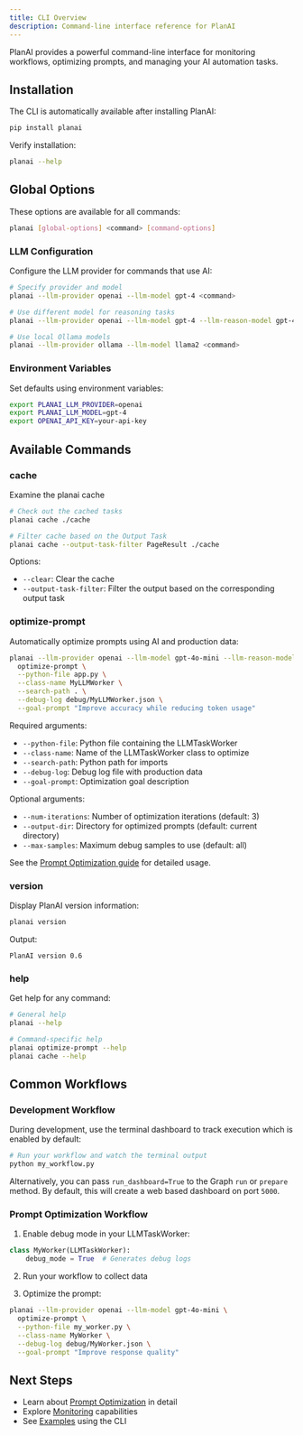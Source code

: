 ```yaml
---
title: CLI Overview
description: Command-line interface reference for PlanAI
---
```


PlanAI provides a powerful command-line interface for monitoring workflows, optimizing prompts, and managing your AI automation tasks.

## Installation

The CLI is automatically available after installing PlanAI:

```bash
pip install planai
```

Verify installation:

```bash
planai --help
```

## Global Options

These options are available for all commands:

```bash
planai [global-options] <command> [command-options]
```

### LLM Configuration

Configure the LLM provider for commands that use AI:

```bash
# Specify provider and model
planai --llm-provider openai --llm-model gpt-4 <command>

# Use different model for reasoning tasks
planai --llm-provider openai --llm-model gpt-4 --llm-reason-model gpt-4 <command>

# Use local Ollama models
planai --llm-provider ollama --llm-model llama2 <command>
```

### Environment Variables

Set defaults using environment variables:

```bash
export PLANAI_LLM_PROVIDER=openai
export PLANAI_LLM_MODEL=gpt-4
export OPENAI_API_KEY=your-api-key
```

## Available Commands

### cache

Examine the planai cache

```bash
# Check out the cached tasks
planai cache ./cache

# Filter cache based on the Output Task
planai cache --output-task-filter PageResult ./cache
```

Options:
- `--clear`: Clear the cache
- `--output-task-filter`: Filter the output based on the corresponding output task

### optimize-prompt

Automatically optimize prompts using AI and production data:

```bash
planai --llm-provider openai --llm-model gpt-4o-mini --llm-reason-model gpt-4 \
  optimize-prompt \
  --python-file app.py \
  --class-name MyLLMWorker \
  --search-path . \
  --debug-log debug/MyLLMWorker.json \
  --goal-prompt "Improve accuracy while reducing token usage"
```

Required arguments:
- `--python-file`: Python file containing the LLMTaskWorker
- `--class-name`: Name of the LLMTaskWorker class to optimize
- `--search-path`: Python path for imports
- `--debug-log`: Debug log file with production data
- `--goal-prompt`: Optimization goal description

Optional arguments:
- `--num-iterations`: Number of optimization iterations (default: 3)
- `--output-dir`: Directory for optimized prompts (default: current directory)
- `--max-samples`: Maximum debug samples to use (default: all)

See the [Prompt Optimization guide](/cli/prompt-optimization/) for detailed usage.

### version

Display PlanAI version information:

```bash
planai version
```

Output:
```
PlanAI version 0.6
```

### help

Get help for any command:

```bash
# General help
planai --help

# Command-specific help
planai optimize-prompt --help
planai cache --help
```

## Common Workflows

### Development Workflow

During development, use the terminal dashboard to track execution which is enabled by default:

```bash
# Run your workflow and watch the terminal output
python my_workflow.py
```

Alternatively, you can pass ```run_dashboard=True``` to the Graph ```run``` or ```prepare``` method.
By default, this will create a web based dashboard on port ```5000```.

### Prompt Optimization Workflow

1. Enable debug mode in your LLMTaskWorker:
```python
class MyWorker(LLMTaskWorker):
    debug_mode = True  # Generates debug logs
```

2. Run your workflow to collect data

3. Optimize the prompt:
```bash
planai --llm-provider openai --llm-model gpt-4o-mini \
  optimize-prompt \
  --python-file my_worker.py \
  --class-name MyWorker \
  --debug-log debug/MyWorker.json \
  --goal-prompt "Improve response quality"
```

## Next Steps

- Learn about [Prompt Optimization](/cli/prompt-optimization/) in detail
- Explore [Monitoring](/guide/monitoring/) capabilities
- See [Examples](https://github.com/provos/planai/tree/main/examples) using the CLI